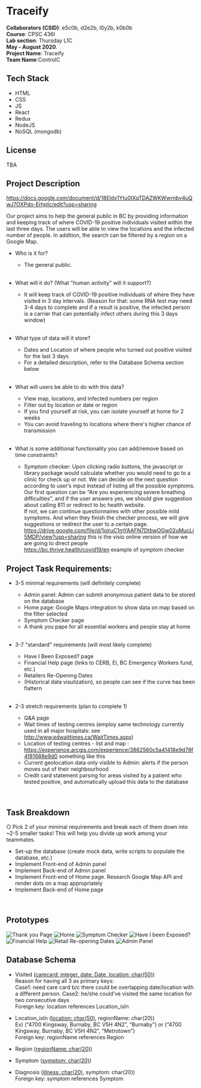 # Traceify

**Collaborators (CSID)**: e5c0b, d2e2b, l0y2b, k0b0b &nbsp; <br/>
**Course**: CPSC 436I &nbsp; <br/>
**Lab section**: Thursday L1C &nbsp; <br/>
**May - August 2020**. &nbsp; <br/>
**Project Name**: Traceify <br/>
**Team Name**:ControlC<br/>

## Tech Stack
- HTML
- CSS
- JS
- React
- Redux
- NodeJS
- NoSQL (mongodb)

## License
TBA

## Project Description
https://docs.google.com/document/d/18EIdx1Ytu0IXqTDAZWKWwrnbv4uQwJ7OXPdo-ErhpIc/edit?usp=sharing <br/>

Our project aims to help the general public in BC by providing information and keeping track of where COVID-19 positive individuals visited within the last three days. The users will be able to view the locations and the infected number of people. In addition, the search can be filtered by a region on a Google Map.<br/>

*	Who is it for?
    - The general public.<br/><br/>
    
*	What will it do? (What "human activity" will it support?)
    - It will keep track of COVID-19 positive individuals of where they have visited in 3 day intervals. (Reason for that: some RNA test may need 3-4 days to complete and if a result is positive, the infected person is a carrier that can potentially infect others during this 3 days window) <br/><br/>
    
*	What type of data will it store?
    - Dates and Location of where people who turned out positive visited for the last 3 days
    - For a detailed description, refer to the Database Schema section below<br/><br/>
    
*	What will users be able to do with this data?
    - View map, locations, and infected numbers per region
    - Filter out by location or date or region
    - If you find yourself at risk, you can isolate yourself at home for 2 weeks
    - You can avoid traveling to locations where there's higher chance of transmission<br/><br/>
    
*	What is some additional functionality you can add/remove based on time constraints?
    - Symptom checker: Upon clicking radio buttons, the javascript or library package would calculate whether you would need to go to a clinic for check up or not. 
    We can decide on the next question according to user’s input instead of listing all the possible symptoms. <br/>
    Our first question can be "Are you experiencing severe breathing difficulties", and if the user answers yes, we should give suggestion about calling 811 or redirect to bc health website.<br/>
    If not, we can continue questionnaires with other possible mild symptoms. And when they finish the checker process, we will give suggestions or redirect the user to a certain page. <br/>
    https://drive.google.com/file/d/1oiruC1mYAAFN7DtbwOGw02uMucLj5MDP/view?usp=sharing this is the visio online version of how we are going to direct people <br/>
    https://bc.thrive.health/covid19/en example of symptom checker

##	 Project Task Requirements:

*	3-5 minimal requirements (will definitely complete)
    - Admin panel: Admin can submit anonymous patient data to be stored on the database
    - Home page: Google Maps integration to show data on map based on the filter selected
    - Symptom Checker page
    - A thank you pape for all essential workers and people stay at home
    <br/>
    
*	3-7 "standard" requirements (will most likely complete)
    - Have I Been Exposed? page
    - Financial Help page (links to CERB, EI, BC Emergency Workers fund, etc.)
    - Retailers Re-Opening Dates
    - (Historical data visulization), so people can see if the curve has been flattern 
    <br/>
    
*	2-3 stretch requirements (plan to complete 1)
     - Q&A page
     - Wait times of testing centres (employ same technology currently used in all major hospitals: see     http://www.edwaittimes.ca/WaitTimes.aspx)
    - Location of testing centres - list and map : https://experience.arcgis.com/experience/3862560c5a41418e9d78f4f81688e9d0 something  like this
    - Current geolocation data only visible to Admin: alerts if the person moves out of their neighbourhood
    - Credit card statement parsing for areas visited by a patient who tested positive, and automatically upload this data to the database
<br/>


## Task Breakdown
○ Pick 2 of your minimal requirements and break each of them down into ~2-5 smaller tasks! This will help you divide up work among your teammates.<br/>

* Set-up the database (create mock data, write scripts to populate the database, etc.)
* Implement Front-end of Admin panel
* Implement Back-end of Admin panel
* Implement Front-end of Home page. Research Google Map API and render dots on a map appropriately
* Implement Back-end of Home page
<br/>

## Prototypes
![Thank you Page](protosketch/thankPage.png)
![Home](protosketch/1.jpg)
![Symptom Checker](protosketch/2.jpg)
![Have I been Exposed?](protosketch/3.jpg)
![Financial Help](protosketch/4.jpg)
![Retail Re-opening Dates](protosketch/page.png)
![Admin Panel](protosketch/adminPanel.png)

    

## Database Schema

* Visited (<ins>carecard: integer, date: Date, location: char(50)</ins>) <br />
Reason for having all 3 as primary keys: <br />
Case1: need care card b/c there could be overlapping date/location with a different person. Case2: he/she could’ve visited the same location for two consecutive days <br />
Foreign key: location references Location_isIn

* Location_isIn (<ins>location: char(50)</ins>, regionName: char(20)) <br />
Ex) (“4700 Kingsway, Burnaby, BC V5H 4N2”, “Burnaby”) or (“4700 Kingsway, Burnaby, BC V5H 4N2”, “Metrotown”) <br />
Foreign key: regionName references Region

* Region (<ins>regionName: char(20)</ins>)

* Symptom (<ins>symptom: char(20)</ins>)

* Diagnosis (<ins>illness: char(20)</ins>, symptom: char(20))<br />
Foreign key: symptom references Symptom

